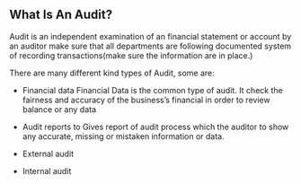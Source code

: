 ## What Is An Audit?

Audit is an independent examination of an financial statement or account by an auditor make sure that all departments are following documented system of recording transactions(make sure the information are in place.)

There are many different kind types of Audit, some are:
* Financial data
Financial Data is the common type of audit. It check the fairness and accuracy of the business’s financial in order to review balance or any data
* Audit reports
to Gives report of audit process which the auditor to show any accurate, missing or mistaken information or data.

* External audit
* Internal audit

